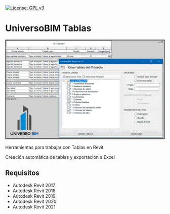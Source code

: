 [![License: GPL v3](https://img.shields.io/badge/License-GPL%20v3-blue.svg?style=for-the-badge)](http://www.gnu.org/licenses/gpl-3.0)
# UniversoBIM Tablas

<img src="images/UniBimTablas_1.4.jpg" width="640" />

Herramientas para trabajar con Tablas en Revit. 

Creación automática de tablas y exportación a Excel

## Requisitos
* Autodesk Revit 2017
* Autodesk Revit 2018
* Autodesk Revit 2019
* Autodesk Revit 2020
* Autodesk Revit 2021

